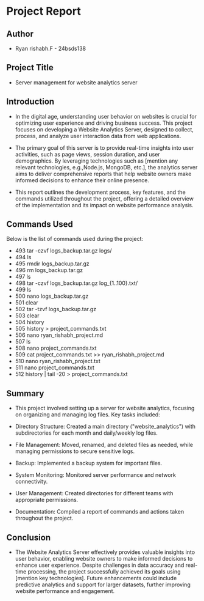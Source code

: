 # Project Report

## Author
- Ryan rishabh.F - 24bsds138

## Project Title
- Server management for website analytics server

## Introduction
- In the digital age, understanding user behavior on websites is crucial for optimizing user experience and driving business success. This project focuses on developing a Website Analytics Server, designed to collect, process, and analyze user interaction data from web applications.

- The primary goal of this server is to provide real-time insights into user activities, such as page views, session duration, and user demographics. By leveraging technologies such as [mention any relevant technologies, e.g.,Node.js, MongoDB, etc.], the analytics server aims to deliver comprehensive reports that help website owners make informed decisions to enhance their online presence.

- This report outlines the development process, key features, and the commands utilized throughout the project, offering a detailed overview of the implementation and its impact on website performance analysis.

## Commands Used
Below is the list of commands used during the project:
 - 493  tar -czvf logs_backup.tar.gz logs/
 - 494  ls
 - 495  rmdir logs_backup.tar.gz
 - 496  rm logs_backup.tar.gz
 - 497  ls
 - 498  tar -czvf logs_backup.tar.gz log_{1..100}.txt/
 - 499  ls
 - 500  nano logs_backup.tar.gz
 - 501  clear
 - 502  tar -tzvf logs_backup.tar.gz
 - 503  clear
 - 504  history
 - 505  history > project_commands.txt
 - 506  nano ryan_rishabh_project.md
 - 507  ls
 - 508  nano project_commands.txt
 - 509  cat project_commands.txt >> ryan_rishabh_project.md
 - 510  nano ryan_rishabh_project.txt
 - 511  nano project_commands.txt
 - 512  history | tail -20 > project_commands.txt


## Summary
- This project involved setting up a server for website analytics, focusing on organizing and managing log files. Key tasks included:
  
- Directory Structure: Created a main directory ("website_analytics") with subdirectories for each month and daily/weekly log files.
  
- File Management: Moved, renamed, and deleted files as needed, while managing permissions to secure sensitive logs.
  
- Backup: Implemented a backup system for important files.
  
- System Monitoring: Monitored server performance and network connectivity.
  
- User Management: Created directories for different teams with appropriate permissions.

- Documentation: Compiled a report of commands and actions taken throughout the project.

## Conclusion
- The Website Analytics Server effectively provides valuable insights into user behavior, enabling website owners to make informed decisions to enhance user experience. Despite challenges in data accuracy and real-time processing, the project successfully achieved its goals using [mention key technologies]. Future enhancements could include predictive analytics and support for larger datasets, further improving website performance and engagement.
